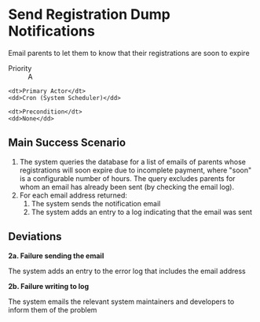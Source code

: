 # Send Registration Dump Notifications #

Email parents to let them to know that their registrations are soon to expire

<dl class="use-case-properties">
	<dt>Priority</dt>
	<dd>A</dd>

	<dt>Primary Actor</dt>
	<dd>Cron (System Scheduler)</dd>
	
	<dt>Precondition</dt>
	<dd>None</dd>
</dl>

## Main Success Scenario ##

<ol class="scenario">
	<li>The system queries the database for a list of emails of parents whose registrations will soon expire due to incomplete payment, where "soon" is a configurable number of hours. The query excludes parents for whom an email has already been sent (by checking the email log).
	<li>For each email address returned:
		<ol>
			<li>The system sends the notification email
			<li>The system adds an entry to a log indicating that the email was sent
		</ol>
	</li>
</ol>

## Deviations ##

__2a. Failure sending the email__

The system adds an entry to the error log that includes the email address

__2b. Failure writing to log__

The system emails the relevant system maintainers and developers to inform them of the problem